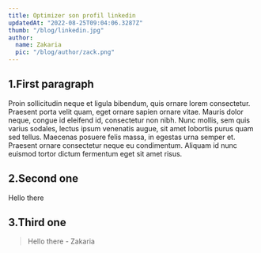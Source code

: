 ```yaml
---
title: Optimizer son profil linkedin
updatedAt: "2022-08-25T09:04:06.3287Z"
thumb: "/blog/linkedin.jpg"
author:
  name: Zakaria
  pic: "/blog/author/zack.png"
---
```


## 1.First paragraph

Proin sollicitudin neque et ligula bibendum, quis ornare lorem consectetur. Praesent porta velit quam, eget ornare sapien ornare vitae. Mauris dolor neque, congue id eleifend id, consectetur non nibh. Nunc mollis, sem quis varius sodales, lectus ipsum venenatis augue, sit amet lobortis purus quam sed tellus. Maecenas posuere felis massa, in egestas urna semper et. Praesent ornare consectetur neque eu condimentum. Aliquam id nunc euismod tortor dictum fermentum eget sit amet risus.

## 2.Second one

Hello there

## 3.Third one

> Hello there - Zakaria
